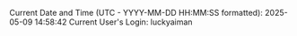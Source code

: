 Current Date and Time (UTC - YYYY-MM-DD HH:MM:SS formatted): 2025-05-09 14:58:42
Current User's Login: luckyaiman
